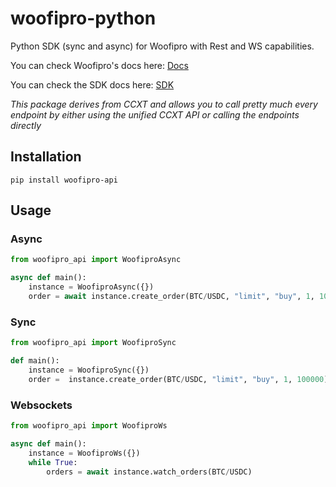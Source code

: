 # woofipro-python
Python SDK (sync and async) for Woofipro with Rest and WS capabilities.

You can check Woofipro's docs here: [Docs](https://ccxt.com)


You can check the SDK docs here: [SDK](https://docs.ccxt.com/#/exchanges/woofipro)

*This package derives from CCXT and allows you to call pretty much every endpoint by either using the unified CCXT API or calling the endpoints directly*

## Installation

```
pip install woofipro-api
```

## Usage

### Async

```Python
from woofipro_api import WoofiproAsync

async def main():
    instance = WoofiproAsync({})
    order = await instance.create_order(BTC/USDC, "limit", "buy", 1, 100000)
```

### Sync

```Python
from woofipro_api import WoofiproSync

def main():
    instance = WoofiproSync({})
    order =  instance.create_order(BTC/USDC, "limit", "buy", 1, 100000)
```

### Websockets

```Python
from woofipro_api import WoofiproWs

async def main():
    instance = WoofiproWs({})
    while True:
        orders = await instance.watch_orders(BTC/USDC)
```

